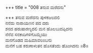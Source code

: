 +++
title = "008 ತನುವ ಮರೆದನು"

+++
ತನುವ ಮರೆದನು ಪುಳಕಜಲದಲಿ   
ನನೆದು ನಾರಾಯಣನ ಪದ ದರು   
ಶನದ ಹರುಷಾರಣ್ಯದಲಿ ಮನ ಹೊಲಬುದಪ್ಪಿದನು   
ನೆನೆವ ಸನಕಾದಿಗಳಿಗೊಮ್ಮೆಯು   
ಮನಗೊಡದ ಮಹಿಮಾವಲಂಬನು   
ಮನೆಗೆ ಬಹ ಕರುಣಾಳುತನ ಹೊಸತೆಂದು ಹೊಂಗಿದನು   ॥8॥